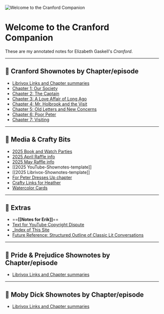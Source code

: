 ![Welcome to the Cranford Companion](banner-cranford-library.png)

# Welcome to the Cranford Companion

These are my annotated notes for Elizabeth Gaskell's *Cranford*.

---

## 📘 Cranford Shownotes by Chapter/episode 

- [Librivox Links and Chapter summaries](./001-Cranford-Librivox-+-ch-summaries)
- [Chapter 1: Our Society](./001-CRANFORD-ch-1-679-04.11.25)
- [Chapter 2: The Captain](./002-cranford-ch-680-04.18.25)
- [Chapter 3: A Love Affair of Long Ago](./003-CRANFORD-Ch-3-681-ANNIVERSARY-04.25.25)
- [Chapter 4: Mr. Holbrook and the Visit](./004-CRANFORD-Ch-4-682-05.02.25)
- [Chapter 5: Old Letters and New Concerns](./005-Cranford-Ch-5-683-05.10.25)
- [Chapter 6: Poor Peter](./006-Cranford-Ch-6-684-05.16.25) 
- [Chapter 7: Visiting](./007-Cranford-Ch-7-685-05.23.25)


---

## 🎨 Media & Crafty Bits

- [2025 Book and Watch Parties](./2025-Book-and-Watch-Parties)
- [2025 April Raffle info](./2025-April-Raffle)
- [2025 May Raffle info](./2025-May-Raffle-info)
- [[2025 YouTube-Shownotes-template]]
- [[2025 Librivox-Shownotes-template]]
- [For Peter Dresses Up chapter](./cranford-media/20-Use-when-Peter-Dresses-Up)
- [Crafty Links for Heather](./cranford-media/999-Cranford-Crafty-Bits-links-for-Heather)
- [Watercolor Cards](./cranford-media/999-maybe-use-CraftLit-Watercolor-Cards)

---

## 🧶 Extras

- ==**[[Notes for Erik]]**==
- [Text for YouTube Copyright Dispute](./2025-Matthew-Shell-Copyright-Dispute)
- [_Index of This Site](_Index_of_Cranford.md)
- [Future Reference: Structured Outline of Classic Lit Conversations](./cranford-media/999-Maybe-use-Structured-Outline-of-Classic-Literature-Conversations)

______

## 📘 Pride & Prejudice Shownotes by Chapter/episode

- [Librivox Links and Chapter summaries](./001-Cranford-Librivox-+-all-summaries)


_______

## 📘 Moby Dick Shownotes by Chapter/episode

- [Librivox Links and Chapter summaries](./001-Cranford-Librivox-+-all-summaries)
